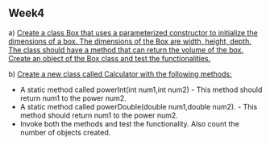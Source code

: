 ## Week4

a) [ Create a class Box that uses a parameterized constructor to initialize the dimensions
of a box. The dimensions of the Box are width, height, depth. The class should have a
method that can return the volume of the box. Create an object of the Box class and test
the functionalities.](./Week4A.java)

b) [ Create a new class called Calculator with the following methods: ](./Week4B.java)

- A static method called powerInt(int num1,int num2) - This method should return num1 to the power num2.
- A static method called powerDouble(double num1,double num2). - This method should return num1 to the power num2.
- Invoke both the methods and test the functionality. Also count the number of objects created.
